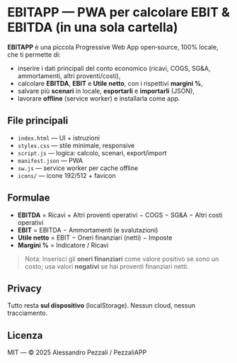 # EBITAPP — PWA per calcolare EBIT & EBITDA (in una sola cartella)

**EBITAPP** è una piccola Progressive Web App open‑source, 100% locale, che ti permette di:
- inserire i dati principali del conto economico (ricavi, COGS, SG&A, ammortamenti, altri proventi/costi),
- calcolare **EBITDA**, **EBIT** e **Utile netto**, con i rispettivi **margini %**,
- salvare più **scenari** in locale, **esportarli** e **importarli** (JSON),
- lavorare **offline** (service worker) e installarla come app.

## File principali
- `index.html` — UI + istruzioni
- `styles.css` — stile minimale, responsive
- `script.js` — logica: calcolo, scenari, export/import
- `manifest.json` — PWA
- `sw.js` — service worker per cache offline
- `icons/` — icone 192/512 + favicon

## Formulae
- **EBITDA** = Ricavi + Altri proventi operativi − COGS − SG&A − Altri costi operativi  
- **EBIT**   = EBITDA − Ammortamenti (e svalutazioni)  
- **Utile netto** = EBIT − Oneri finanziari (netti) − Imposte  
- **Margini %** = Indicatore / Ricavi

> Nota: Inserisci gli **oneri finanziari** come valore positivo se sono un costo; usa valori **negativi** se hai proventi finanziari netti.

## Privacy
Tutto resta **sul dispositivo** (localStorage). Nessun cloud, nessun tracciamento.

## Licenza
MIT — © 2025 Alessandro Pezzali / PezzaliAPP